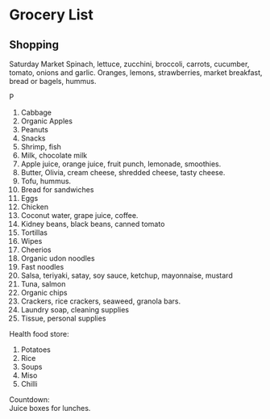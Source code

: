 # Grocery List
## Shopping
Saturday Market
Spinach, lettuce, zucchini, broccoli, carrots, cucumber, tomato, onions and garlic.
Oranges, lemons, strawberries, market breakfast, bread or bagels, hummus.   

P
1. Cabbage
2. Organic Apples
3. Peanuts
4. Snacks
5. Shrimp, fish
6. Milk, chocolate milk
7. Apple juice, orange juice, fruit punch, lemonade, smoothies.  
8. Butter, Olivia, cream cheese, shredded cheese, tasty cheese.  
9. Tofu, hummus.  
10. Bread for sandwiches
11. Eggs
12. Chicken
13. Coconut water, grape juice, coffee.  
14. Kidney beans, black beans, canned tomato
15. Tortillas
16. Wipes
17. Cheerios
18. Organic udon noodles
19. Fast noodles
20. Salsa, teriyaki, satay, soy sauce, ketchup, mayonnaise, mustard
21. Tuna, salmon
22. Organic chips
23. Crackers, rice crackers, seaweed, granola bars.  
24. Laundry soap, cleaning supplies
25. Tissue, personal supplies

Health food store:   
1. Potatoes
2. Rice
3. Soups
4. Miso
5. Chilli

Countdown:   
Juice boxes for lunches.